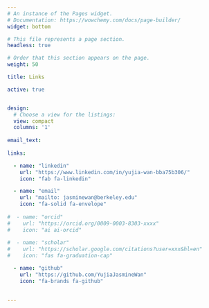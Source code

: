 ```yaml
---
# An instance of the Pages widget.
# Documentation: https://wowchemy.com/docs/page-builder/
widget: bottom

# This file represents a page section.
headless: true

# Order that this section appears on the page.
weight: 50

title: Links

active: true


design:
  # Choose a view for the listings:
  view: compact
  columns: '1'
  
email_text:  
  
links:

  - name: "linkedin"
    url: "https://www.linkedin.com/in/yujia-wan-bba75b306/"  
    icon: "fab fa-linkedin"

  - name: "email"
    url: "mailto: jasminewan@berkeley.edu"  
    icon: "fa-solid fa-envelope"
  
#  - name: "orcid"
#    url: "https://orcid.org/0009-0003-8303-xxxx"  
#    icon: "ai ai-orcid"
  
#  - name: "scholar"
#    url: "https://scholar.google.com/citations?user=xxx&hl=en"  
#    icon: "fas fa-graduation-cap"  

  - name: "github"
    url: "https://github.com/YujiaJasmineWan"  
    icon: "fa-brands fa-github"

  
---
```

 
